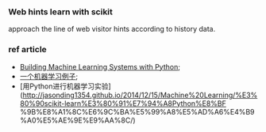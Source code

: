 
### Web hints learn with scikit

approach the line of web visitor hints according to history data.



### ref article

+ [Building Machine Learning Systems with Python](http://book.douban.com/subject/24669811/);
+ [一个机器学习例子](http://www.gumpcs.com/index.php/archives/226);
+ [用Python进行机器学习实验](http://jasonding1354.github.io/2014/12/15/Machine%20Learning/%E3%80%90scikit-learn%E3%80%91%E7%94%A8Python%E8%BF
%9B%E8%A1%8C%E6%9C%BA%E5%99%A8%E5%AD%A6%E4%B9%A0%E5%AE%9E%E9%AA%8C/)